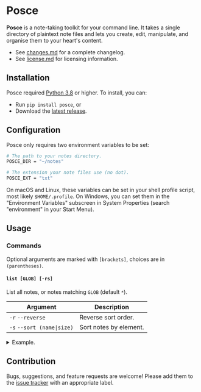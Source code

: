 Posce
=====

**Posce** is a note-taking toolkit for your command line. It takes a single directory of plaintext note files and lets you create, edit, manipulate, and organise them to your heart's content.

- See [changes.md][ch] for a complete changelog.
- See [license.md][li] for licensing information.

Installation
------------

Posce required [Python 3.8][py] or higher. To install, you can:

- Run `pip install posce`, or
- Download the [latest release][re].

Configuration
-------------

Posce only requires two environment variables to be set:

~~~bash
# The path to your notes directory.
POSCE_DIR = "~/notes"

# The extension your note files use (no dot).
POSCE_EXT = "txt"
~~~

On macOS and Linux, these variables can be set in your shell profile script, most likely `$HOME/.profile`. On Windows, you can set them in the "Environment Variables" subscreen in System Properties (search "environment" in your Start Menu).

Usage
-----

### Commands

Optional arguments are marked with `[brackets]`, choices are in `(parentheses)`.

#### `list [GLOB] [-rs]`

List all notes, or notes matching `GLOB` (default `*`).

| Argument                   | Description            |
| -------------------------- | ---------------------- |
| `-r` `--reverse`           | Reverse sort order.    |
| `-s` `--sort (name\|size)` | Sort notes by element. |

<details><summary>Example.</summary>

~~~bash
$ posce list
alpha
bravo
charlie

$ posce list *ha* -r -s name
charlie
alpha
~~~

</details>

Contribution
------------

Bugs, suggestions, and feature requests are welcome! Please add them to the [issue tracker][is] with an appropriate label.

[ch]: https://github.com/posce/posce/blob/master/changes.md
[is]: https://github.com/posce/posce/issues
[li]: https://github.com/posce/posce/blob/master/license.md
[re]: https://github.com/posce/posce/releases/latest
[py]: https://python.org
